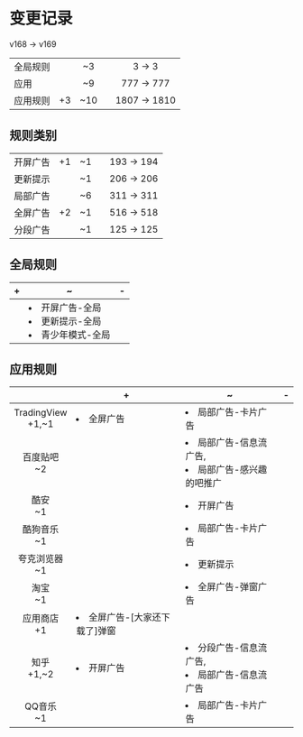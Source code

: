 # 变更记录

v168 -> v169

||||||
|-|:-:|:-:|:-:|:-:|
|全局规则||~3||3 -> 3|
|应用||~9||777 -> 777|
|应用规则|+3|~10||1807 -> 1810|

## 规则类别

||||||
|-|:-:|:-:|:-:|:-:|
|开屏广告|+1|~1||193 -> 194|
|更新提示||~1||206 -> 206|
|局部广告||~6||311 -> 311|
|全屏广告|+2|~1||516 -> 518|
|分段广告||~1||125 -> 125|

## 全局规则

|+|~|-|
|-|-|-|
||<li>开屏广告-全局<li>更新提示-全局<li>青少年模式-全局||

## 应用规则

||+|~|-|
|:-:|-|-|-|
|TradingView<br>+1,~1|<li>全屏广告|<li>局部广告-卡片广告||
|百度贴吧<br>~2||<li>局部广告-信息流广告,<li>局部广告-感兴趣的吧推广||
|酷安<br>~1||<li>开屏广告||
|酷狗音乐<br>~1||<li>局部广告-卡片广告||
|夸克浏览器<br>~1||<li>更新提示||
|淘宝<br>~1||<li>全屏广告-弹窗广告||
|应用商店<br>+1|<li>全屏广告-[大家还下载了]弹窗|||
|知乎<br>+1,~2|<li>开屏广告|<li>分段广告-信息流广告,<li>局部广告-信息流广告||
|QQ音乐<br>~1||<li>局部广告-卡片广告||

